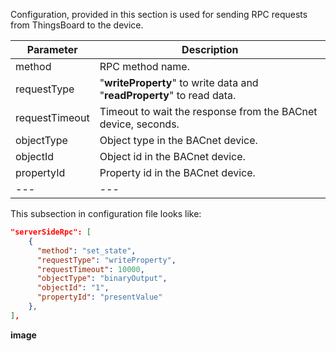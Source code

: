Configuration, provided in this section is used for sending RPC requests from ThingsBoard to the device.

| **Parameter**  | **Description**                                                        |
|----------------|------------------------------------------------------------------------|
| method         | RPC method name.                                                       |
| requestType    | "**writeProperty**" to write data and "**readProperty**" to read data. |
| requestTimeout | Timeout to wait the response from the BACnet device, seconds.          |
| objectType     | Object type in the BACnet device.                                      |
| objectId       | Object id in the BACnet device.                                        |
| propertyId     | Property id in the BACnet device.                                      |
| ---            | ---                                                                    |

This subsection in configuration file looks like:

```json
"serverSideRpc": [
    {
      "method": "set_state",
      "requestType": "writeProperty",
      "requestTimeout": 10000,
      "objectType": "binaryOutput",
      "objectId": "1",
      "propertyId": "presentValue"
    },
],
```

**image**
